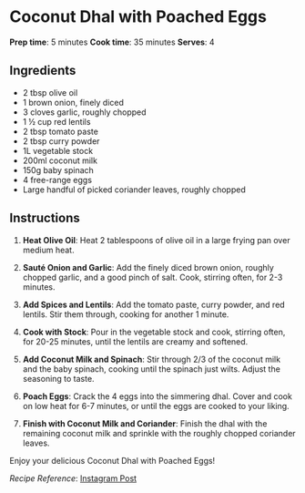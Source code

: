 # Coconut Dhal with Poached Eggs

**Prep time**: 5 minutes
**Cook time**: 35 minutes
**Serves**: 4

## Ingredients

- 2 tbsp olive oil
- 1 brown onion, finely diced
- 3 cloves garlic, roughly chopped
- 1 ½ cup red lentils
- 2 tbsp tomato paste
- 2 tbsp curry powder
- 1L vegetable stock
- 200ml coconut milk
- 150g baby spinach
- 4 free-range eggs
- Large handful of picked coriander leaves, roughly chopped

## Instructions

1. **Heat Olive Oil**: Heat 2 tablespoons of olive oil in a large frying pan over medium heat.

2. **Sauté Onion and Garlic**: Add the finely diced brown onion, roughly chopped garlic, and a good pinch of salt. Cook, stirring often, for 2-3 minutes.

3. **Add Spices and Lentils**: Add the tomato paste, curry powder, and red lentils. Stir them through, cooking for another 1 minute.

4. **Cook with Stock**: Pour in the vegetable stock and cook, stirring often, for 20-25 minutes, until the lentils are creamy and softened.

5. **Add Coconut Milk and Spinach**: Stir through 2/3 of the coconut milk and the baby spinach, cooking until the spinach just wilts. Adjust the seasoning to taste.

6. **Poach Eggs**: Crack the 4 eggs into the simmering dhal. Cover and cook on low heat for 6-7 minutes, or until the eggs are cooked to your liking.

7. **Finish with Coconut Milk and Coriander**: Finish the dhal with the remaining coconut milk and sprinkle with the roughly chopped coriander leaves.

Enjoy your delicious Coconut Dhal with Poached Eggs!

*Recipe Reference*: [Instagram Post](https://www.instagram.com/p/CtBP3mzAykI/)
